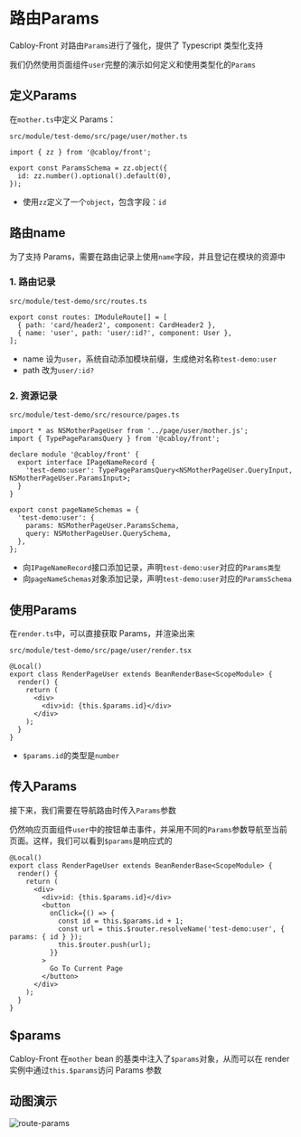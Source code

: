 # 路由Params

Cabloy-Front 对路由`Params`进行了强化，提供了 Typescript 类型化支持

我们仍然使用页面组件`user`完整的演示如何定义和使用类型化的`Params`

## 定义Params

在`mother.ts`中定义 Params：

`src/module/test-demo/src/page/user/mother.ts`

```typescript{4-5}
import { zz } from '@cabloy/front';

export const ParamsSchema = zz.object({
  id: zz.number().optional().default(0),
});
```

- 使用`zz`定义了一个`object`，包含字段：`id`

## 路由name

为了支持 Params，需要在路由记录上使用`name`字段，并且登记在模块的资源中

### 1. 路由记录

`src/module/test-demo/src/routes.ts`

```typescript{3}
export const routes: IModuleRoute[] = [
  { path: 'card/header2', component: CardHeader2 },
  { name: 'user', path: 'user/:id?', component: User },
];
```

- name 设为`user`，系统自动添加模块前缀，生成绝对名称`test-demo:user`
- path 改为`user/:id?`

### 2. 资源记录

`src/module/test-demo/src/resource/pages.ts`

```typescript{1,4-7}
import * as NSMotherPageUser from '../page/user/mother.js';
import { TypePageParamsQuery } from '@cabloy/front';

declare module '@cabloy/front' {
  export interface IPageNameRecord {
    'test-demo:user': TypePageParamsQuery<NSMotherPageUser.QueryInput, NSMotherPageUser.ParamsInput>;
  }
}

export const pageNameSchemas = {
  'test-demo:user': {
    params: NSMotherPageUser.ParamsSchema,
    query: NSMotherPageUser.QuerySchema,
  },
};
```

- 向`IPageNameRecord`接口添加记录，声明`test-demo:user`对应的`Params类型`
- 向`pageNameSchemas`对象添加记录，声明`test-demo:user`对应的`ParamsSchema`

## 使用Params

在`render.ts`中，可以直接获取 Params，并渲染出来

`src/module/test-demo/src/page/user/render.tsx`

```typescript{6}
@Local()
export class RenderPageUser extends BeanRenderBase<ScopeModule> {
  render() {
    return (
      <div>
        <div>id: {this.$params.id}</div>
      </div>
    );
  }
}
```

- `$params.id`的类型是`number`

## 传入Params

接下来，我们需要在导航路由时传入`Params`参数

仍然响应页面组件`user`中的按钮单击事件，并采用不同的`Params`参数导航至当前页面。这样，我们可以看到`$params`是响应式的

```typescript{12-20}
@Local()
export class RenderPageUser extends BeanRenderBase<ScopeModule> {
  render() {
    return (
      <div>
        <div>id: {this.$params.id}</div>
        <button
          onClick={() => {
            const id = this.$params.id + 1;
            const url = this.$router.resolveName('test-demo:user', { params: { id } });
            this.$router.push(url);
          }}
        >
          Go To Current Page
        </button>
      </div>
    );
  }
}
```

## $params

Cabloy-Front 在`mother` bean 的基类中注入了`$params`对象，从而可以在 render 实例中通过`this.$params`访问 Params 参数

## 动图演示

![route-params](https://cabloy-1258265067.cos.ap-shanghai.myqcloud.com/image/route-params.gif)
